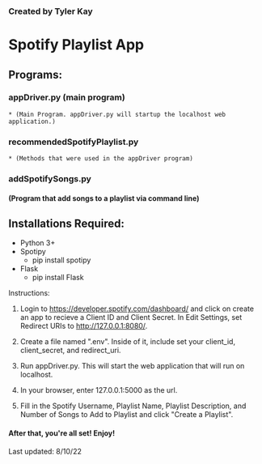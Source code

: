 ### Created by Tyler Kay

# Spotify Playlist App

## Programs:

### appDriver.py (main program)

    * (Main Program. appDriver.py will startup the localhost web application.)

### recommendedSpotifyPlaylist.py

    * (Methods that were used in the appDriver program)

### addSpotifySongs.py

#### (Program that add songs to a playlist via command line)

## Installations Required:

- Python 3+
- Spotipy
  - pip install spotipy
- Flask
  - pip install Flask

Instructions:

1. Login to https://developer.spotify.com/dashboard/ and click on create an app to recieve a Client ID and Client Secret. In Edit Settings, set Redirect URIs to http://127.0.0.1:8080/.

2. Create a file named ".env". Inside of it, include set your client_id, client_secret, and redirect_uri.

3. Run appDriver.py. This will start the web application that will run on localhost.

4. In your browser, enter 127.0.0.1:5000 as the url.

5. Fill in the Spotify Username, Playlist Name, Playlist Description, and Number of Songs to Add to Playlist and click "Create a Playlist".

#### After that, you're all set! Enjoy!

Last updated: 8/10/22
